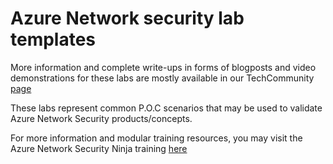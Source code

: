 # Azure Network security lab templates  

More information and complete write-ups in forms of blogposts and video demonstrations for these labs are mostly available in our TechCommunity [page](aka.ms/aznetsecblog) 

These labs represent common P.O.C scenarios that may be used to validate Azure Network Security products/concepts. 

For more information and modular training resources, you may visit the Azure Network Security Ninja training [here](aka.ms/AzNetSecNinja)
